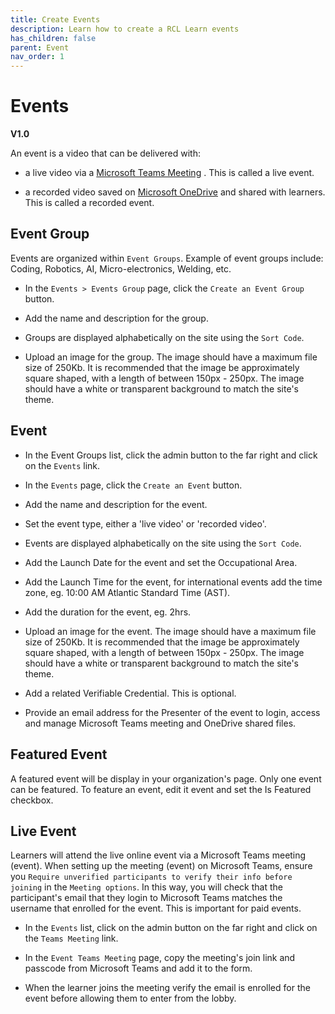 ```yaml
---
title: Create Events
description: Learn how to create a RCL Learn events
has_children: false
parent: Event
nav_order: 1
---
```


# Events
**V1.0**

An event is a video that can be delivered with:

- a live video via a [Microsoft Teams Meeting](https://www.microsoft.com/en-us/microsoft-teams/group-chat-software) . This is called a live event.

- a recorded video saved on [Microsoft OneDrive](https://www.microsoft.com/en-us/microsoft-365/onedrive/online-cloud-storage) and shared with learners. This is called a recorded event.

## Event Group

Events are organized within ``Event Groups``. Example of event groups include: Coding, Robotics, AI, Micro-electronics, Welding, etc.

- In the ``Events > Events Group`` page, click the ``Create an Event Group`` button.

- Add the name and description for the group.

- Groups are displayed alphabetically on the site using the ``Sort Code``.

- Upload an image for the group. The image should have a maximum file size of 250Kb. It is recommended that the image be approximately square shaped, with a length of between 150px - 250px. The image should have a white or transparent background to match the site's theme. 

## Event

- In the Event Groups list, click the admin button to the far right and click on the ``Events`` link.

- In the ``Events`` page, click the ``Create an Event`` button.

- Add the name and description for the event.

- Set the event type, either a 'live video' or 'recorded video'.

- Events are displayed alphabetically on the site using the ``Sort Code``.

- Add the Launch Date for the event and set the Occupational Area.

- Add the Launch Time for the event, for international events add the time zone, eg. 10:00 AM Atlantic Standard Time (AST).

- Add the duration for the event, eg. 2hrs.

- Upload an image for the event. The image should have a maximum file size of 250Kb. It is recommended that the image be approximately square shaped, with a length of between 150px - 250px. The image should have a white or transparent background to match the site's theme. 

- Add a related Verifiable Credential. This is optional.

- Provide an email address for the Presenter of the event to login, access and manage Microsoft Teams meeting and OneDrive shared files.

## Featured Event

A featured event will be display in your organization's page. Only one event can be featured. To feature an event, edit it event and set the Is Featured checkbox.

## Live Event

Learners will attend the live online event via a Microsoft Teams meeting (event). When setting up the meeting (event) on Microsoft Teams, ensure you ``Require unverified participants to verify their info before joining`` in the ``Meeting options``. In this way, you will check that the participant's email that they login to Microsoft Teams matches the username that enrolled for the event. This is important for paid events.

- In the ``Events`` list, click on the admin button on the far right and click on the ``Teams Meeting`` link.

- In the ``Event Teams Meeting`` page, copy the meeting's join link and passcode from Microsoft Teams and add it to the form.

- When the learner joins the meeting verify the email is enrolled for the event before allowing them to enter from the lobby.

